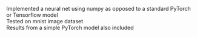 Implemented a neural net using numpy as opposed to a standard PyTorch or Tensorflow model\
Tested on mnist image dataset\
Results from a simple PyTorch model also included
